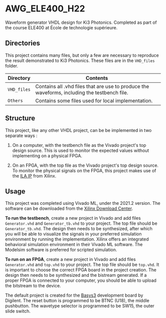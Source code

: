# AWG_ELE400_H22

Waveform generator VHDL design for Ki3 Photonics. Completed as part of the course ELE400 at École de technologie supérieure.

## Directories

This project contains many files, but only a few are necessary to reproduce the result demonstrated to Ki3 Photonics. These files are in the `VHD_files` folder.

| Directory | Contents |
| ------ | ------ |
| `VHD_files` | Contains all .vhd files that are use to produce the waveforms, including the testbench file. |
| `Others` | Contains some files used for local implementation. |

## Structure

This project, like any other VHDL project, can be be implemented in two separate ways : 

1. On a computer, with the testbench file as the Vivado project's top design source. This is used to monitor the expected values without implementing on a physical FPGA. 

2. On an FPGA, with the top file as the Vivado project's top design source. To monitor the physical signals on the FPGA, this project makes use of the [ILA IP](https://www.xilinx.com/products/intellectual-property/ila.html) from Xilinx. 

## Usage

This project was completed using Vivado ML, under the 2021.2 version. The software can be downloaded from the [Xilinx Download Center](https://www.xilinx.com/support/download.html). 

__To run the testbench__, create a new project in Vivado and add files `Generator.vhd` and `Generator_tb.vhd` to your project. The top file should be `Generator_tb.vhd`. The design then needs to be synthesized, after which you will be able to visualize the signals in your preferred simulation environment by running the implementation. Xilinx offers an integrated behavioral simulation environment in their Vivado ML software. The Modelsim software is preferred for scripted simulation. 

__To run on an FPGA__, create a new project in Vivado and add files `Generator.vhd` and `top.vhd` to your project. The top file should be `top.vhd`. It is important to choose the correct FPGA board in the project creation. The design then needs to be synthesized and the bistream generated. If a proper FPGA is connected to your computer, you should be able to upload the bitstream to the device. 

The default project is created for the [Basys3](https://digilent.com/shop/basys-3-artix-7-fpga-trainer-board-recommended-for-introductory-users/) development board by Digilent. The reset button is programmed to be BTNC (U18), the middle pushbutton. The wavetype selector is programmed to be SW15, the outer slide switch.
